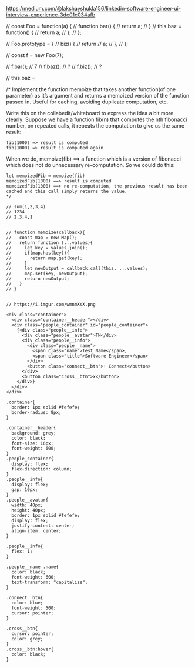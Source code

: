 https://medium.com/@lakshayshukla156/linkedin-software-engineer-ui-interview-experience-3dc01c034afb

// const Foo = function(a) {
//   function bar() {
//     return a;
//   }
//   this.baz = function() {
//     return a;
//   };
// };

// Foo.prototype = {
//   biz() {
//     return 
// a;
//   },
// };

// const f = new Foo(7);

// f.bar(); // 7
// f.baz(); // ?
// f.biz(); // ?

// this.baz = 



/*
Implement the function memoize that takes another function(of one parameter) as it’s argument and returns a memoized version of the function passed in. Useful for caching, avoiding duplicate computation, etc.

Write this on the collabedit/whiteboard to express the idea a bit more clearly:
Suppose we have a function fib(n) that computes the nth fibonacci number, on repeated calls, it repeats the computation to give us the same result:
````
fib(1000) => result is computed
fib(1000) => result is computed again
````
When we do,
memoize(fib) ==> a function which is a version of fibonacci which does not do unnecessary re-computation. So we could do this:
````
let memoizedFib = memoize(fib)
memoizedFib(1000) ==> result is computed
memoizedFib(1000) ==> no re-computation, the previous result has been cached and this call simply returns the value.
*/

// sum(1,2,3,4)
// 1234
// 2,3,4,1


// function memoize(callback){
//   const map = new Map();
//   return function (...values){
//     let key = values.join();
//     if(map.has(key)){
//       return map.get(key);
//     }
//     let newOutput = callback.call(this, ...values);
//     map.set(key, newOutput);
//     return newOutput;
//   }
// }


// https://i.imgur.com/wmnmXsX.png

<div class="container">
  <div class="container__header"></div>
  <div class="people_container" id="people_container">
    {<div class="people__info">
      <div class="people__avatar">TN</div>
      <div class="people__info">
        <div class="people__name">
          <span class="name">Test Name</span>,
          <span class="title">Software Engineer</span>
        </div>
        <button class="connect__btn">+ Connect</button>
      </div>
      <button class="cross__btn">x</button>
    </div>}
  </div>
</div>

.container{
  border: 1px solid #fefefe;
  border-radius: 8px;
}

.container__header{
  background: grey;
  color: black;
  font-size: 16px;
  font-weight: 600;
}
.people_container{
  display: flex;
  flex-direction: column;
}
.people__info{
  display: flex;
  gap: 10px;
}
.people__avatar{
  width: 40px;
  height: 40px;
  border: 1px solid #fefefe;
  display: flex;
  justify-content: center;
  align-item: center;
}

.people__info{
  flex: 1;
}

.people__name .name{
  color: black;
  font-weight: 600;
  text-transform: "capitalize";
}

.connect__btn{
  color: blue;
  font-weight: 500;
  cursor: pointer;
}

.cross__btn{
  cursor: pointer;
  color: grey;
}
.cross__btn:hover{
  color: black;
}